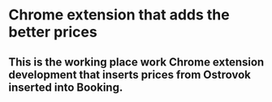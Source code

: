 Chrome extension that adds the better prices
=======

This is the working place work Chrome extension development that inserts prices from Ostrovok inserted into Booking.
-----

